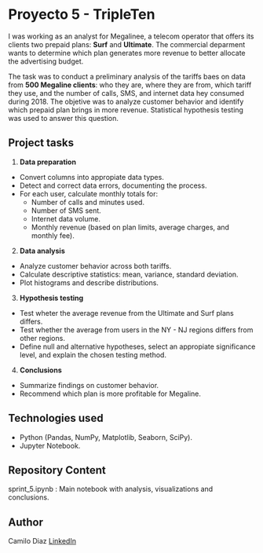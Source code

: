 # Proyecto 5 - TripleTen 
I was working as an analyst for Megalinee, a telecom operator that offers its clients two prepaid plans: 
**Surf** and **Ultimate**. The commercial deparment wants to determine which plan generates more revenue to better allocate the advertising budget. 

The task was to conduct a preliminary analysis of the tariffs baes on data from **500 Megaline clients**: who they are, where they are from, which tariff they use, and the number of calls, SMS, and internet data hey consumed during 2018. The objetive was to analyze customer behavior and identify which prepaid plan brings in more revenue. Statistical hypothesis testing was used to answer this question. 

## Project tasks

1. **Data preparation** 
- Convert columns into appropiate data types. 
- Detect and correct data errors, documenting the process.
- For each user, calculate monthly totals for: 
	- Number of calls and minutes used. 
	- Number of SMS sent. 
	- Internet data volume. 
	- Monthly revenue (based on plan limits, average charges, and monthly fee).

2. **Data analysis**

- Analyze customer behavior across both tariffs. 
- Calculate descriptive statistics: mean, variance, standard deviation. 
- Plot histograms and describe distributions. 

3. **Hypothesis testing** 

- Test wheter the average revenue from the Ultimate and Surf plans differs. 
- Test whether the average from users in the NY - NJ regions differs from other regions. 
- Define null and alternative hypotheses, select an appropiate significance level, and explain the chosen testing method. 

4. **Conclusions** 

- Summarize findings on customer behavior. 
- Recommend which plan is more profitable for Megaline. 

## Technologies used 

- Python (Pandas, NumPy, Matplotlib, Seaborn, SciPy).
- Jupyter Notebook. 

## Repository Content 

sprint_5.ipynb : Main notebook with analysis, visualizations and conclusions. 

## Author

Camilo Diaz
[LinkedIn](https://www.linkedin.com/in/camiloacdiaz) 

